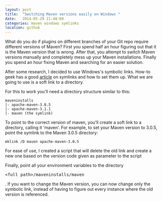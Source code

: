 ```yaml
---
layout: post
title:  "Switching Maven versions easily on Windows "
date:   2014-05-29 11:48:00
categories: maven windows symlinks
location: github
---
```

What do you do if plugins on different branches of your Git repo require different versions of Maven? First you spend half an hour figuring out that it is the Maven version that is wrong. After that, you attempt to switch Maven versions manually and completely mess up your Maven installations. Finally you spend an hour fixing Maven and searching for an easier solution.

After some research, I decided to use Windows's symbolic links. How-to geek has a good <a href="http://www.howtogeek.com/howto/windows-vista/using-symlinks-in-windows-vista/">article</a> on symlinks and how to set them up. What we are going to use is a soft link to a directory. 

For this to work you'll need a directory structure similar to this:

	maveninstalls
	|- apache-maven-3.0.5
	|- apache-maven-3.1.1
	|- maven (the symlink)

To point to the correct version of maven, you'll create a soft link to a directory, calling it 'maven'. For example, to set your Maven version to 3.0.5, point the symlink to the Maven 3.0.5 directory:

	mklink /D maven apache-maven-3.0.5

For ease of use, I created a script that will delete the old link and create a new one based on the version code given as parameter to the script
<script src="https://gist.github.com/AesSedai101/4817ef02ddd9d3e52990.js"></script>

Finally, point all your environment variables to the directory <pre>&lt;full path&gt;/maveninstalls/maven</pre>. If you want to change the Maven version, you can now change only the symbolic link, instead of having to figure out every instance where the old version is referenced.
